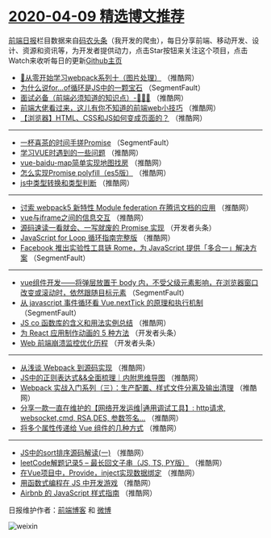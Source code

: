 # [2020-04-09 精选博文推荐](https://toutiao.qdkfweb.cn/date/2020/04/09)

[前端日报](https://qdkfweb.cn/c/news)栏目数据来自[码农头条](https://toutiao.qdkfweb.cn/)（我开发的爬虫），每日分享前端、移动开发、设计、资源和资讯等，为开发者提供动力，点击Star按钮来关注这个项目，点击Watch来收听每日的更新[Github主页](https://github.com/kujian/frontendDaily)
* [💪从零开始学习webpack系列十（图片处理）](https://toutiao.qdkfweb.cn/140903.html) （推酷网）
* [为什么说for&#8230;of循环是JS中的一颗宝石](https://toutiao.qdkfweb.cn/140873.html) （SegmentFault）
* [面试必备（前端必须知道的知识点）-🎉🎉🎉](https://toutiao.qdkfweb.cn/140893.html) （推酷网）
* [前端大佬看过来，这儿有你不知道的前端web小技巧](https://toutiao.qdkfweb.cn/140904.html) （推酷网）
* [【浏览器】HTML、CSS和JS如何变成页面的？](https://toutiao.qdkfweb.cn/140894.html) （推酷网）

***
* [一杯喜茶的时间手搓Promise](https://toutiao.qdkfweb.cn/140871.html) （SegmentFault）
* [学习VUE时遇到的一些问题](https://toutiao.qdkfweb.cn/140896.html) （推酷网）
* [vue-baidu-map简单实现地图找房](https://toutiao.qdkfweb.cn/140897.html) （推酷网）
* [怎么实现Promise polyfill（es5版）](https://toutiao.qdkfweb.cn/140898.html) （推酷网）
* [js中类型转换和类型判断](https://toutiao.qdkfweb.cn/140899.html) （推酷网）

***
* [讨索 webpack5 新特性 Module federation 在腾讯文档的应用](https://toutiao.qdkfweb.cn/140901.html) （推酷网）
* [vue与iframe之间的信息交互](https://toutiao.qdkfweb.cn/140902.html) （推酷网）
* [源码速读一看就会、一写就废的 Promise 实现](https://toutiao.qdkfweb.cn/140879.html) （开发者头条）
* [JavaScript for Loop 循环指南完整版](https://toutiao.qdkfweb.cn/140895.html) （推酷网）
* [Facebook 推出实验性工具链 Rome，为 JavaScript 提供「多合一」解决方案](https://toutiao.qdkfweb.cn/140872.html) （SegmentFault）

***
* [vue组件开发——将弹层放置于 body 内，不受父级元素影响，在浏览器窗口改变或滚动时，依然跟随目标元素](https://toutiao.qdkfweb.cn/140874.html) （SegmentFault）
* [从 javascript 事件循环看 Vue.nextTick 的原理和执行机制](https://toutiao.qdkfweb.cn/140875.html) （SegmentFault）
* [JS co 函数库的含义和用法实例总结](https://toutiao.qdkfweb.cn/140900.html) （推酷网）
* [为 React 应用制作动画的 5 种方法](https://toutiao.qdkfweb.cn/140876.html) （开发者头条）
* [Web 前端崩溃监控优化历程](https://toutiao.qdkfweb.cn/140877.html) （开发者头条）

***
* [从浅谈 Webpack 到源码实现](https://toutiao.qdkfweb.cn/140892.html) （推酷网）
* [JS中的正则表达式&amp;&amp;全面梳理｜内附思维导图](https://toutiao.qdkfweb.cn/140882.html) （推酷网）
* [Webpack 实战入门系列（三）：生产配置、样式文件分离及输出清理](https://toutiao.qdkfweb.cn/140883.html) （推酷网）
* [分享一款一直在维护的【网络开发运维|通用调试工具】: http请求, websocket,cmd, RSA,DES, 参数签名&#8230;](https://toutiao.qdkfweb.cn/140884.html) （推酷网）
* [将多个属性传递给 Vue 组件的几种方式](https://toutiao.qdkfweb.cn/140885.html) （推酷网）

***
* [JS中的sort排序源码解读(一)](https://toutiao.qdkfweb.cn/140886.html) （推酷网）
* [leetCode解题记录5 &#8211; 最长回文子串（JS, TS, PY版）](https://toutiao.qdkfweb.cn/140887.html) （推酷网）
* [在Vue项目中，Provide，inject实现数据绑定](https://toutiao.qdkfweb.cn/140888.html) （推酷网）
* [用函数式编程在 JS 中开发游戏](https://toutiao.qdkfweb.cn/140889.html) （推酷网）
* [Airbnb 的 JavaScript 样式指南](https://toutiao.qdkfweb.cn/140890.html) （推酷网）

日报维护作者：[前端博客](https://qdkfweb.cn/) 和 [微博](https://qdkfweb.cn/go/weibo)

![weixin](https://user-images.githubusercontent.com/3055447/38468989-651132ac-3b80-11e8-8e6b-15122322a9d7.png)
